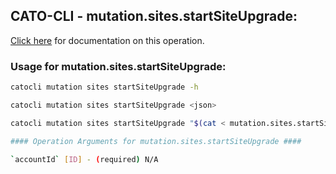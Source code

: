 
## CATO-CLI - mutation.sites.startSiteUpgrade:
[Click here](https://api.catonetworks.com/documentation/#mutation-mutation.sites.startSiteUpgrade) for documentation on this operation.

### Usage for mutation.sites.startSiteUpgrade:

```bash
catocli mutation sites startSiteUpgrade -h

catocli mutation sites startSiteUpgrade <json>

catocli mutation sites startSiteUpgrade "$(cat < mutation.sites.startSiteUpgrade.json)"

#### Operation Arguments for mutation.sites.startSiteUpgrade ####

`accountId` [ID] - (required) N/A    
